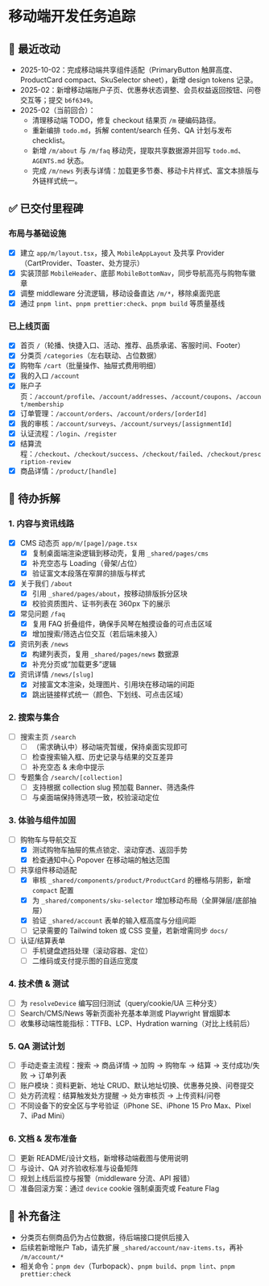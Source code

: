 # 移动端开发任务追踪

## 🔄 最近改动

- 2025-10-02：完成移动端共享组件适配（PrimaryButton 触屏高度、ProductCard compact、SkuSelector sheet），新增 design tokens 记录。
- 2025-02：新增移动端账户子页、优惠券状态调整、会员权益返回按钮、问卷交互等；提交 `b6f6349`。
- 2025-02（当前回合）：
  - 清理移动端 TODO，修复 checkout 结果页 `/m` 硬编码路径。
  - 重新编排 `todo.md`，拆解 content/search 任务、QA 计划与发布 checklist。
  - 新增 `/m/about` 与 `/m/faq` 移动壳，提取共享数据源并回写 `todo.md`、`AGENTS.md` 状态。
  - 完成 `/m/news` 列表与详情：加载更多节奏、移动卡片样式、富文本排版与外链样式统一。

## ✅ 已交付里程碑

### 布局与基础设施

- [x] 建立 `app/m/layout.tsx`，接入 `MobileAppLayout` 及共享 Provider（CartProvider、Toaster、处方提示）
- [x] 实装顶部 `MobileHeader`、底部 `MobileBottomNav`，同步导航高亮与购物车徽章
- [x] 调整 middleware 分流逻辑，移动设备直达 `/m/*`，移除桌面兜底
- [x] 通过 `pnpm lint`、`pnpm prettier:check`、`pnpm build` 等质量基线

### 已上线页面

- [x] 首页 `/`（轮播、快捷入口、活动、推荐、品质承诺、客服时间、Footer）
- [x] 分类页 `/categories`（左右联动、占位数据）
- [x] 购物车 `/cart`（批量操作、抽屉式费用明细）
- [x] 我的入口 `/account`
- [x] 账户子页：`/account/profile`、`/account/addresses`、`/account/coupons`、`/account/membership`
- [x] 订单管理：`/account/orders`、`/account/orders/[orderId]`
- [x] 我的审核：`/account/surveys`、`/account/surveys/[assignmentId]`
- [x] 认证流程：`/login`、`/register`
- [x] 结算流程：`/checkout`、`/checkout/success`、`/checkout/failed`、`/checkout/prescription-review`
- [x] 商品详情：`/product/[handle]`

## 🚧 待办拆解

### 1. 内容与资讯线路

- [x] CMS 动态页 `app/m/[page]/page.tsx`
  - [x] 复制桌面端渲染逻辑到移动壳，复用 `_shared/pages/cms`
  - [x] 补充空态与 Loading（骨架/占位）
  - [x] 验证富文本段落在窄屏的排版与样式
- [x] 关于我们 `/about`
  - [x] 引用 `_shared/pages/about`，按移动排版拆分区块
  - [x] 校验资质图片、证书列表在 360px 下的展示
- [x] 常见问题 `/faq`
  - [x] 复用 FAQ 折叠组件，确保手风琴在触摸设备的可点击区域
  - [x] 增加搜索/筛选占位交互（若后端未接入）
- [x] 资讯列表 `/news`
  - [x] 构建列表页，复用 `_shared/pages/news` 数据源
  - [x] 补充分页或“加载更多”逻辑
- [x] 资讯详情 `/news/[slug]`
  - [x] 对接富文本渲染，处理图片、引用块在移动端的间距
  - [x] 跳出链接样式统一（颜色、下划线、可点击区域）

### 2. 搜索与集合

- [ ] 搜索主页 `/search`
  - [ ] （需求确认中）移动端壳暂缓，保持桌面实现即可
  - [ ] 检查搜索输入框、历史记录与结果的交互差异
  - [ ] 补充空态 & 未命中提示
- [ ] 专题集合 `/search/[collection]`
  - [ ] 支持根据 collection slug 预加载 Banner、筛选条件
  - [ ] 与桌面端保持筛选项一致，校验滚动定位

### 3. 体验与组件加固

- [ ] 购物车与导航交互
  - [x] 测试购物车抽屉的焦点锁定、滚动穿透、返回手势
  - [x] 检查通知中心 Popover 在移动端的触达范围
- [ ] 共享组件移动适配
  - [x] 审核 `_shared/components/product/ProductCard` 的栅格与阴影，新增 `compact` 配置
  - [x] 为 `_shared/components/sku-selector` 增加移动布局（全屏弹层/底部抽屉）
  - [x] 验证 `_shared/account` 表单的输入框高度与分组间距
  - [ ] 记录需要的 Tailwind token 或 CSS 变量，若新增需同步 `docs/`
- [ ] 认证/结算表单
  - [ ] 手机键盘遮挡处理（滚动容器、定位）
  - [ ] 二维码或支付提示图的自适应宽度

### 4. 技术债 & 测试

- [ ] 为 `resolveDevice` 编写回归测试（query/cookie/UA 三种分支）
- [ ] Search/CMS/News 等新页面补充基本单测或 Playwright 冒烟脚本
- [ ] 收集移动端性能指标：TTFB、LCP、Hydration warning（对比上线前后）

### 5. QA 测试计划

- [ ] 手动走查主流程：搜索 → 商品详情 → 加购 → 购物车 → 结算 → 支付成功/失败 → 订单列表
- [ ] 账户模块：资料更新、地址 CRUD、默认地址切换、优惠券兑换、问卷提交
- [ ] 处方药流程：结算触发处方提醒 → 处方审核页 → 上传资料/问卷
- [ ] 不同设备下的安全区与字号验证（iPhone SE、iPhone 15 Pro Max、Pixel 7、iPad Mini）

### 6. 文档 & 发布准备

- [ ] 更新 README/设计文档，新增移动端截图与使用说明
- [ ] 与设计、QA 对齐验收标准与设备矩阵
- [ ] 规划上线后监控与报警（middleware 分流、API 报错）
- [ ] 准备回滚方案：通过 `device` cookie 强制桌面壳或 Feature Flag

## 📌 补充备注

- 分类页右侧商品仍为占位数据，待后端接口提供后接入
- 后续若新增账户 Tab，请先扩展 `_shared/account/nav-items.ts`，再补 `/m/account/*`
- 相关命令：`pnpm dev`（Turbopack）、`pnpm build`、`pnpm lint`、`pnpm prettier:check`
